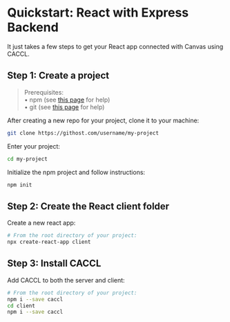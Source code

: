 # Quickstart: React with Express Backend

It just takes a few steps to get your React app connected with Canvas using CACCL.

## Step 1: Create a project

> Prerequisites:  
> • npm (see [this page](https://www.npmjs.com/get-npm) for help)  
> • git (see [this page](https://gist.github.com/derhuerst/1b15ff4652a867391f03) for help)  

After creating a new repo for your project, clone it to your machine:

```bash
git clone https://githost.com/username/my-project
```

Enter your project:

```bash
cd my-project
```

Initialize the npm project and follow instructions:

```bash
npm init
```

## Step 2: Create the React client folder

Create a new react app:

```bash
# From the root directory of your project:
npx create-react-app client
```

## Step 3: Install CACCL

Add CACCL to both the server and client:

```bash
# From the root directory of your project:
npm i --save caccl
cd client
npm i --save caccl
```